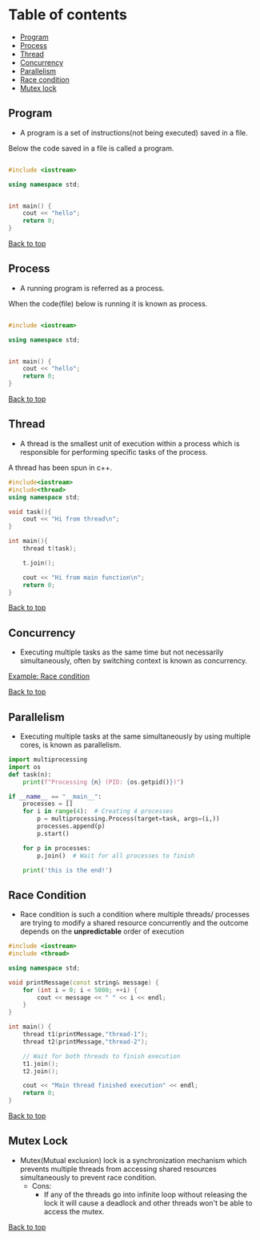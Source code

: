 # Table of contents
- [Program](#program)
- [Process](#process)
- [Thread](#thread)
- [Concurrency](#concurrency)
- [Parallelism](#parallelism)
- [Race condition](#race-condition)
- [Mutex lock](#mutex-lock)


## Program
- A program is a set of instructions(not being executed) saved in a file.

Below the code saved in a file is called a program.

```c++

#include <iostream>

using namespace std;


int main() {
    cout << "hello";
    return 0;
}


```

[Back to top](#table-of-contents)

## Process
- A running program is referred as a process. 

When the code(file) below is running it is known as process.

```c++

#include <iostream>

using namespace std;


int main() {
    cout << "hello";
    return 0;
}
```

[Back to top](#table-of-contents)

## Thread
- A thread is the smallest unit of execution within a process which is responsible for performing specific tasks of the process.

A thread has been spun in c++.

```c++
#include<iostream>
#include<thread>
using namespace std;

void task(){
    cout << "Hi from thread\n";
}

int main(){
    thread t(task);

    t.join();

    cout << "Hi from main function\n";
    return 0;
}
```

[Back to top](#table-of-contents)

## Concurrency
- Executing multiple tasks as the same time but not necessarily simultaneously, often by switching context is known as concurrency.

[Example: Race condition](#race-condition)

[Back to top](#table-of-contents)

## Parallelism
- Executing multiple tasks at the same simultaneously by using multiple cores, is known as parallelism. 

```python
import multiprocessing
import os
def task(n):
    print(f"Processing {n} (PID: {os.getpid()})")

if __name__ == "__main__":
    processes = []
    for i in range(4):  # Creating 4 processes
        p = multiprocessing.Process(target=task, args=(i,))
        processes.append(p)
        p.start()

    for p in processes:
        p.join()  # Wait for all processes to finish

    print('this is the end!')
```

## Race Condition
- Race condition is such a condition where multiple threads/ processes are trying to modify a shared resource concurrently and the outcome depends on the **unpredictable** order of execution

```c++
#include <iostream>
#include <thread>

using namespace std;

void printMessage(const string& message) {
    for (int i = 0; i < 5000; ++i) {
        cout << message << " " << i << endl;
    }
}

int main() {
    thread t1(printMessage,"thread-1");
    thread t2(printMessage,"thread-2");

    // Wait for both threads to finish execution
    t1.join();
    t2.join();

    cout << "Main thread finished execution" << endl;
    return 0;
}

```

[Back to top](#table-of-contents)

## Mutex Lock
- Mutex(Mutual exclusion) lock is a synchronization mechanism which prevents multiple threads from accessing shared resources simultaneously to prevent race condition. 
    - Cons:
      - If any of the threads go into infinite loop without releasing the lock it will cause a deadlock and other threads won't be able to access the mutex.


[Back to top](#table-of-contents)